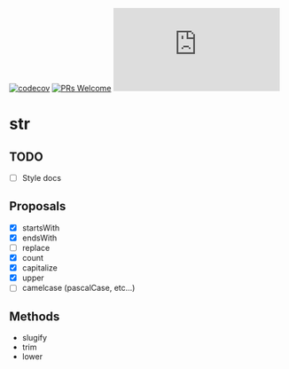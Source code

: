 [![codecov](https://codecov.io/gh/manelet/str/branch/master/graph/badge.svg)](https://codecov.io/gh/manelet/str) [![PRs Welcome](https://img.shields.io/badge/PRs-welcome-brightgreen.svg?style=flat-square)](https://github.com/manelet/str/compare) [![Size](https://img.badgesize.io/manelet/str/master/dist/str.min.js)](https://npmjs.com/package/str)

# str

## TODO
- [ ] Style docs

## Proposals
- [x] startsWith
- [x] endsWith
- [ ] replace
- [x] count
- [x] capitalize
- [x] upper
- [ ] camelcase (pascalCase, etc...)

## Methods
- slugify
- trim
- lower
